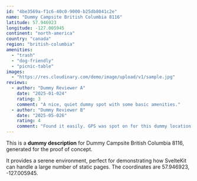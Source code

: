 ```yaml
---
id: "4be3569a-f1c6-40c0-9000-b25db8041c2e"
name: "Dummy Campsite British Columbia 8116"
latitude: 57.946923
longitude: -127.005945
continent: "north-america"
country: "canada"
region: "british-columbia"
amenities:
  - "trash"
  - "dog-friendly"
  - "picnic-table"
images:
  - "https://res.cloudinary.com/demo/image/upload/v1/sample.jpg"
reviews:
  - author: "Dummy Reviewer A"
    date: "2025-01-024"
    rating: 3
    comment: "A nice, quiet dummy spot with some basic amenities."
  - author: "Dummy Reviewer B"
    date: "2025-05-026"
    rating: 4
    comment: "Found it easily. GPS was spot on for this dummy location."
---
```


This is a **dummy description** for Dummy Campsite British Columbia 8116, generated for the proof of concept.

It provides a serene environment, perfect for demonstrating how SvelteKit can handle a large number of static pages. The coordinates are 57.946923, -127.005945.
